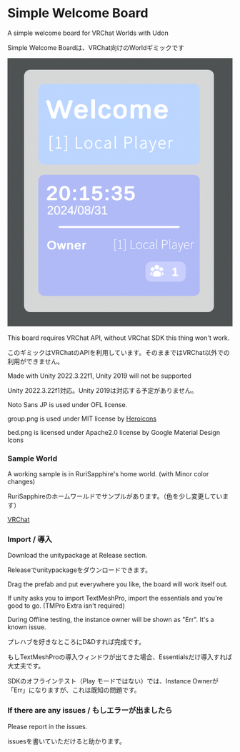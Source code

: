 # Simple Welcome Board

A simple welcome board for VRChat Worlds with Udon

Simple Welcome Boardは、VRChat向けのWorldギミックです

![Sample](./Images/Sample.png)

This board requires VRChat API, without VRChat SDK this thing won't work.

このギミックはVRChatのAPIを利用しています。そのままではVRChat以外での利用ができません。

Made with Unity 2022.3.22f1, Unity 2019 will not be supported

Unity 2022.3.22f1対応。Unity 2019は対応する予定がありません。

Noto Sans JP is used under OFL license.

group.png is used under MIT license by [Heroicons](https://heroicons.com/)

bed.png is licensed under Apache2.0 license by Google Material Design Icons

### Sample World

A working sample is in RuriSapphire's home world. (with Minor color changes)

RuriSapphireのホームワールドでサンプルがあります。（色を少し変更しています）

[VRChat](https://vrchat.com/home/world/wrld_1888e25d-e401-4bd1-a338-6794126bd227)

### Import / 導入

Download the unitypackage at Release section.

Releaseでunitypackageをダウンロードできます。

Drag the prefab and put everywhere you like, the board will work itself out.

If unity asks you to import TextMeshPro, import the essentials and you're good to go. (TMPro Extra isn't required)

During Offline testing, the instance owner will be shown as "Err". It's a known issue.

プレハブを好きなところにD&Dすれば完成です。

もしTextMeshProの導入ウィンドウが出てきた場合、Essentialsだけ導入すれば大丈夫です。

SDKのオフラインテスト（Play モードではない）では、Instance Ownerが「Err」になりますが、これは既知の問題です。

### If there are any issues / もしエラーが出ましたら

Please report in the issues.

issuesを書いていただけると助かります。